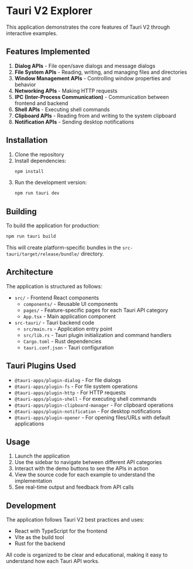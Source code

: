 # Tauri V2 Explorer

This application demonstrates the core features of Tauri V2 through interactive examples.

## Features Implemented

1. **Dialog APIs** - File open/save dialogs and message dialogs
2. **File System APIs** - Reading, writing, and managing files and directories
3. **Window Management APIs** - Controlling window properties and behavior
4. **Networking APIs** - Making HTTP requests
5. **IPC (Inter-Process Communication)** - Communication between frontend and backend
6. **Shell APIs** - Executing shell commands
7. **Clipboard APIs** - Reading from and writing to the system clipboard
8. **Notification APIs** - Sending desktop notifications

## Installation

1. Clone the repository
2. Install dependencies:
   ```bash
   npm install
   ```
3. Run the development version:
   ```bash
   npm run tauri dev
   ```

## Building

To build the application for production:
```bash
npm run tauri build
```

This will create platform-specific bundles in the `src-tauri/target/release/bundle/` directory.

## Architecture

The application is structured as follows:

- `src/` - Frontend React components
  - `components/` - Reusable UI components
  - `pages/` - Feature-specific pages for each Tauri API category
  - `App.tsx` - Main application component
- `src-tauri/` - Tauri backend code
  - `src/main.rs` - Application entry point
  - `src/lib.rs` - Tauri plugin initialization and command handlers
  - `Cargo.toml` - Rust dependencies
  - `tauri.conf.json` - Tauri configuration

## Tauri Plugins Used

- `@tauri-apps/plugin-dialog` - For file dialogs
- `@tauri-apps/plugin-fs` - For file system operations
- `@tauri-apps/plugin-http` - For HTTP requests
- `@tauri-apps/plugin-shell` - For executing shell commands
- `@tauri-apps/plugin-clipboard-manager` - For clipboard operations
- `@tauri-apps/plugin-notification` - For desktop notifications
- `@tauri-apps/plugin-opener` - For opening files/URLs with default applications

## Usage

1. Launch the application
2. Use the sidebar to navigate between different API categories
3. Interact with the demo buttons to see the APIs in action
4. View the source code for each example to understand the implementation
5. See real-time output and feedback from API calls

## Development

The application follows Tauri V2 best practices and uses:
- React with TypeScript for the frontend
- Vite as the build tool
- Rust for the backend

All code is organized to be clear and educational, making it easy to understand how each Tauri API works.